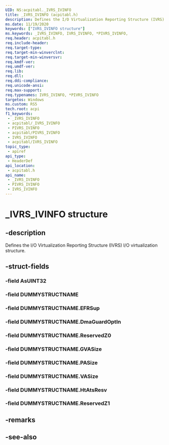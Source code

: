 ```yaml
---
UID: NS:acpitabl._IVRS_IVINFO
title: _IVRS_IVINFO (acpitabl.h)
description: Defines the I/O Virtualization Reporting Structure (IVRS) I/O virtualization structure.
ms.date: 11/19/2020
keywords: ["IVRS_IVINFO structure"]
ms.keywords: _IVRS_IVINFO, IVRS_IVINFO, *PIVRS_IVINFO,
req.header: acpitabl.h
req.include-header: 
req.target-type: 
req.target-min-winverclnt: 
req.target-min-winversvr: 
req.kmdf-ver: 
req.umdf-ver: 
req.lib: 
req.dll: 
req.ddi-compliance: 
req.unicode-ansi: 
req.max-support: 
req.typenames: IVRS_IVINFO, *PIVRS_IVINFO
targetos: Windows
ms.custom: RS5
tech.root: acpi
f1_keywords:
 - _IVRS_IVINFO
 - acpitabl/_IVRS_IVINFO
 - PIVRS_IVINFO
 - acpitabl/PIVRS_IVINFO
 - IVRS_IVINFO
 - acpitabl/IVRS_IVINFO
topic_type:
 - apiref
api_type:
 - HeaderDef
api_location:
 - acpitabl.h
api_name:
 - _IVRS_IVINFO
 - PIVRS_IVINFO
 - IVRS_IVINFO
---
```


# _IVRS_IVINFO structure


## -description

Defines the I/O Virtualization Reporting Structure (IVRS) I/O virtualization structure.

## -struct-fields

### -field AsUINT32

### -field DUMMYSTRUCTNAME

### -field DUMMYSTRUCTNAME.EFRSup

### -field DUMMYSTRUCTNAME.DmaGuardOptIn

### -field DUMMYSTRUCTNAME.ReservedZ0

### -field DUMMYSTRUCTNAME.GVASize

### -field DUMMYSTRUCTNAME.PASize

### -field DUMMYSTRUCTNAME.VASize

### -field DUMMYSTRUCTNAME.HtAtsResv

### -field DUMMYSTRUCTNAME.ReservedZ1

## -remarks

## -see-also

